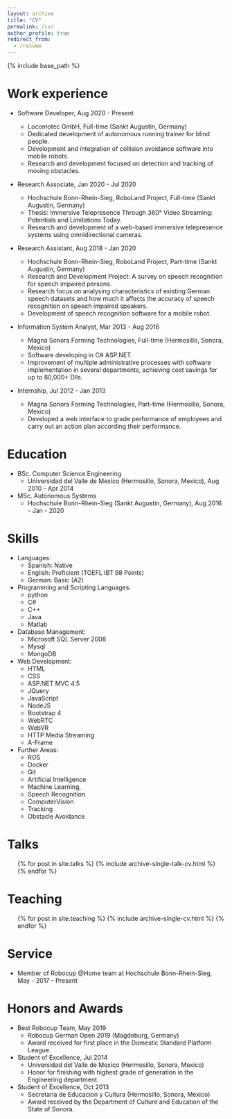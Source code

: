 ```yaml
---
layout: archive
title: "CV"
permalink: /cv/
author_profile: true
redirect_from:
  - /resume
---
```


{% include base_path %}


Work experience
======

* Software Developer, Aug 2020 - Present
  * Locomotec GmbH, Full-time (Sankt Augustin, Germany)
  * Dedicated development of autonomous running trainer for blind people. 
  * Development and integration of collision avoidance software into mobile robots. 
  * Research and development focused on detection and tracking of moving obstacles.


* Research Associate, Jan 2020 - Jul 2020
  * Hochschule Bonn-Rhein-Sieg, RoboLand Project, Full-time (Sankt Augustin, Germany)
  * Thesis: Immersive Telepresence Through 360° Video Streaming: Potentials and Limitations Today.
  * Research and development of a web-based immersive telepresence systems using omnidirectional cameras.

* Research Assistant, Aug 2018 - Jan 2020
  * Hochschule Bonn-Rhein-Sieg, RoboLand Project, Part-time (Sankt Augustin, Germany)
  * Research and Development Project: A survey on speech recognition for speech impaired persons.
  * Research focus on analysing characteristics of existing German speech datasets and how much it affects the accuracy of speech recognition on speech impaired speakers. 
  * Development of speech recognition software for a mobile robot.

* Information System Analyst, Mar 2013 - Aug 2016
  * Magna Sonora Forming Technologies, Full-time (Hermosillo, Sonora, Mexico)
  * Software developing in C# ASP.NET. 
  * Improvement of multiple administrative processes with software implementation in several departments, achieving cost savings for up to 80,000+ Dlls.
  
* Internship, Jul 2012 - Jan 2013
  * Magna Sonora Forming Technologies, Part-time (Hermosillo, Sonora, Mexico)
  * Developed a web interface to grade performance of employees and carry out an action plan according their
performance.

Education
======
* BSc. Computer Science Engineering
  * Universidad del Valle de Mexico (Hermosillo, Sonora, Mexico), Aug 2010 - Apr 2014
* MSc. Autonomous Systems
  * Hochschule Bonn-Rhein-Sieg (Sankt Augustin, Germany), Aug 2016 - Jan - 2020

Skills
======
* Languages: 
  * Spanish: Native
  * English: Proficient (TOEFL IBT 98 Points)
  * German: Basic (A2)
* Programming and Scripting Languages:
  * python
  * C#
  * C++
  * Java
  * Matlab
* Database Management:
  * Microsoft SQL Server 2008
  * Mysql
  * MongoDB
* Web Development:
  * HTML
  * CSS
  * ASP.NET MVC 4.5
  * JQuery
  * JavaScript
  * NodeJS
  * Bootstrap 4
  * WebRTC 
  * WebVR
  * HTTP Media Streaming
  * A-Frame
* Further Areas:
  * ROS
  * Docker 
  * Git
  * Artificial Intelligence 
  * Machine Learning, 
  * Speech Recognition
  * ComputerVision
  * Tracking
  * Obstacle Avoidance

<!-- Publications
======
  <ul>{% for post in site.publications %}
    {% include archive-single-cv.html %}
  {% endfor %}</ul> -->
  
Talks
======
  <ul>{% for post in site.talks %}
    {% include archive-single-talk-cv.html %}
  {% endfor %}</ul>
  
Teaching
======
  <ul>{% for post in site.teaching %}
    {% include archive-single-cv.html %}
  {% endfor %}</ul>
  
Service 
======
* Member of Robocup @Home team at Hochschule Bonn-Rhein-Sieg, May - 2017 - Present

Honors and Awards
======
* Best Robocup Team, May 2019
  * Robocup German Open 2019 (Magdeburg, Germany)
  * Award received for first place in the Domestic Standard Platform League.
* Student of Excellence, Jul 2014
  * Universidad del Valle de Mexico (Hermosillo, Sonora, Mexico)
  * Honor for finishing with highest grade of generation in the Engineering department.
* Student of Excellence, Oct 2013
  * Secretaria de Educacion y Cultura  (Hermosillo, Sonora, Mexico)
  * Award received by the Department of Culture and Education of the State of Sonora.
